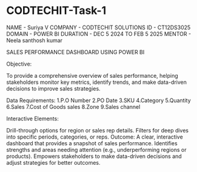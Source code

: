 # CODTECHIT-Task-1 
NAME - Suriya V
COMPANY - CODTECHIT SOLUTIONS
ID - CT12DS3025
DOMAIN - POWER BI
DURATION - DEC 5 2024 TO FEB 5 2025
MENTOR - Neela santhosh kumar

SALES PERFORMANCE DASHBOARD USING POWER BI

Objective:

To provide a comprehensive overview of sales performance, helping stakeholders monitor key metrics, identify trends, and make data-driven decisions to improve sales strategies.

Data Requirements:
1.P.O Number
2.PO Date
3.SKU
4.Category
5.Quantity
6.Sales
7.Cost of Goods sales
8.Zone
9.Sales channel

Interactive Elements:

Drill-through options for region or sales rep details.
Filters for deep dives into specific periods, categories, or reps.
Outcome:
A clear, interactive dashboard that provides a snapshot of sales performance.
Identifies strengths and areas needing attention (e.g., underperforming regions or products).
Empowers stakeholders to make data-driven decisions and adjust strategies for better outcomes.


